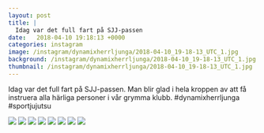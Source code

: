 ```yaml
---
layout: post
title: |
  Idag var det full fart på SJJ-passen
date:   2018-04-10 19:18:13 +0000
categories: instagram
image: /instagram/dynamixherrljunga/2018-04-10_19-18-13_UTC_1.jpg
background: /instagram/dynamixherrljunga/2018-04-10_19-18-13_UTC_1.jpg
thumbnail: /instagram/dynamixherrljunga/2018-04-10_19-18-13_UTC_1.jpg
---
```

Idag var det full fart på SJJ-passen. Man blir glad i hela kroppen av att få instruera alla härliga personer i vår grymma klubb. #dynamixherrljunga #sportjujutsu



<img src='/www-dynamix-herrljunga/instagram/dynamixherrljunga/2018-04-10_19-18-13_UTC_1.jpg' class='img-fluid' />


<img src='/www-dynamix-herrljunga/instagram/dynamixherrljunga/2018-04-10_19-18-13_UTC_2.jpg' class='img-fluid' />


<img src='/www-dynamix-herrljunga/instagram/dynamixherrljunga/2018-04-10_19-18-13_UTC_3.jpg' class='img-fluid' />


<img src='/www-dynamix-herrljunga/instagram/dynamixherrljunga/2018-04-10_19-18-13_UTC_4.jpg' class='img-fluid' />


<img src='/www-dynamix-herrljunga/instagram/dynamixherrljunga/2018-04-10_19-18-13_UTC_5.jpg' class='img-fluid' />


<img src='/www-dynamix-herrljunga/instagram/dynamixherrljunga/2018-04-10_19-18-13_UTC_6.jpg' class='img-fluid' />


<img src='/www-dynamix-herrljunga/instagram/dynamixherrljunga/2018-04-10_19-18-13_UTC_7.jpg' class='img-fluid' />


<img src='/www-dynamix-herrljunga/instagram/dynamixherrljunga/2018-04-10_19-18-13_UTC_8.jpg' class='img-fluid' />
